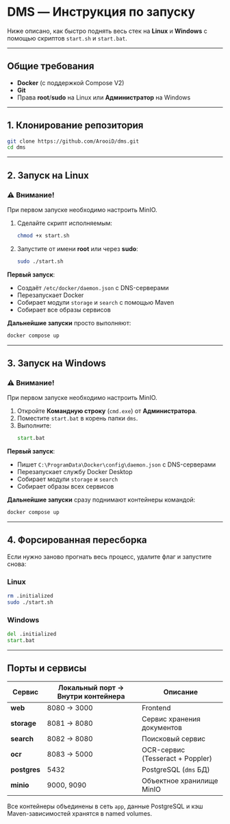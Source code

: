 # DMS — Инструкция по запуску

Ниже описано, как быстро поднять весь стек на **Linux** и **Windows** с помощью скриптов `start.sh` и `start.bat`.

---

## Общие требования

- **Docker** (с поддержкой Compose V2)  
- **Git**  
- Права **root**/**sudo** на Linux или **Администратор** на Windows  

---

## 1. Клонирование репозитория

```bash
git clone https://github.com/ArooiD/dms.git
cd dms
```

---

## 2. Запуск на Linux

### ⚠️ Внимание!

При первом запуске необходимо настроить MinIO.

1. Сделайте скрипт исполняемым:  
   ```bash
   chmod +x start.sh
   ```
2. Запустите от имени **root** или через **sudo**:  
   ```bash
   sudo ./start.sh
   ```
   
**Первый запуск**:
- Создаёт `/etc/docker/daemon.json` с DNS-серверами  
- Перезапускает Docker  
- Собирает модули `storage` и `search` с помощью Maven  
- Собирает все образы сервисов  

**Дальнейшие запуски** просто выполняют:
```bash
docker compose up
```

---

## 3. Запуск на Windows

### ⚠️ Внимание!

При первом запуске необходимо настроить MinIO.

1. Откройте **Командную строку** (`cmd.exe`) от **Администратора**.  
2. Поместите `start.bat` в корень папки `dms`.  
3. Выполните:  
   ```bat
   start.bat
   ```
   
**Первый запуск**:
- Пишет `C:\ProgramData\Docker\config\daemon.json` с DNS-серверами  
- Перезапускает службу Docker Desktop  
- Собирает модули `storage` и `search`  
- Собирает образы всех сервисов  

**Дальнейшие запуски** сразу поднимают контейнеры командой:
```bat
docker compose up
```

---

## 4. Форсированная пересборка

Если нужно заново прогнать весь процесс, удалите флаг и запустите снова:

### Linux
```bash
rm .initialized
sudo ./start.sh
```

### Windows
```bat
del .initialized
start.bat
```

---

## Порты и сервисы

| Сервис    | Локальный порт → Внутри контейнера | Описание                        |
|-----------|-------------------------------------|---------------------------------|
| **web**   | 8080 → 3000                        | Frontend                        |
| **storage** | 8081 → 8080                      | Сервис хранения документов      |
| **search**  | 8082 → 8080                      | Поисковый сервис                |
| **ocr**     | 8083 → 5000                      | OCR-сервис (Tesseract + Poppler)|
| **postgres**| 5432                             | PostgreSQL (`dms` БД)           |
| **minio**   | 9000, 9090                       | Объектное хранилище MinIO       |

Все контейнеры объединены в сеть `app`, данные PostgreSQL и кэш Maven-зависимостей хранятся в named volumes.
